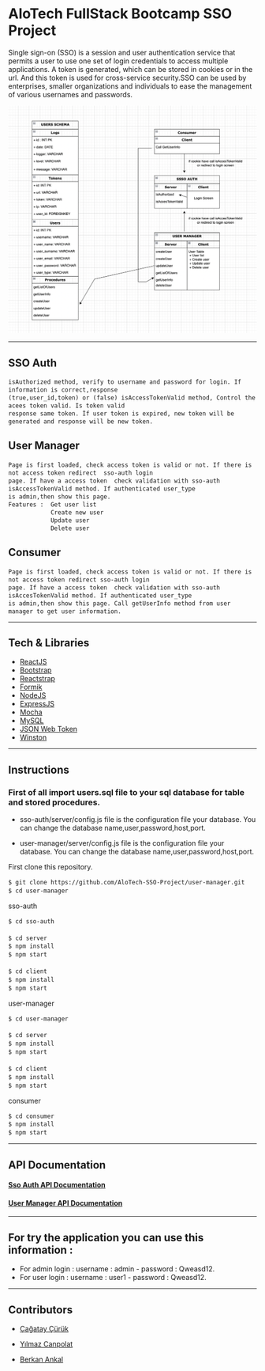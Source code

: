 # AloTech FullStack Bootcamp SSO Project

Single sign-on (SSO) is a session and user authentication service that permits a user to use one set of login credentials to access multiple applications. A token is generated, which can be stored in cookies or in the url. And this token is used for cross-service security.SSO can be used by enterprises, smaller organizations and individuals to ease the management of various usernames and passwords.


<p align="center">
    <img src="./schema.png"/>
</p>

---
## SSO Auth
    isAuthorized method, verify to username and password for login. If information is correct,response 
    (true,user_id,token) or (false) isAccessTokenValid method, Control the acees token valid. Is token valid 
    response same token. İf user token is expired, new token will be generated and response will be new token. 

## User Manager 
    Page is first loaded, check access token is valid or not. If there is not access token redirect  sso-auth login
    page. If have a access token  check validation with sso-auth isAccessTokenValid method. If authenticated user_type
    is admin,then show this page.
    Features :  Get user list
                Create new user
                Update user
                Delete user

## Consumer 
    Page is first loaded, check access token is valid or not. If there is not access token redirect sso-auth login 
    page. If have a access token  check validation with sso-auth isAccesTokenValid method. If authenticated user_type 
    is admin,then show this page. Call getUserInfo method from user manager to get user information.
---

## Tech & Libraries
* [ReactJS](https://reactjs.org/)
* [Bootstrap](https://getbootstrap.com/)
* [Reactstrap](https://reactstrap.github.io/)
* [Formik](https://formik.org/)
* [NodeJS](https://nodejs.org/)
* [ExpressJS](https://expressjs.com/)
* [Mocha](https://mochajs.org/)
* [MySQL](https://www.mysql.com/)
* [JSON Web Token](https://github.com/auth0/node-jsonwebtoken)
* [Winston](https://github.com/winstonjs/winston)
---

## Instructions

### First of all import users.sql file to your sql database for table and stored procedures.
+ sso-auth/server/config.js file is the configuration file your database. You can change the database name,user,password,host,port.
  
+ user-manager/server/config.js file is the configuration file your database. You can change the database name,user,password,host,port.

First clone this repository.
```bash
$ git clone https://github.com/AloTech-SSO-Project/user-manager.git
$ cd user-manager
```

sso-auth
```bash
$ cd sso-auth

$ cd server
$ npm install
$ npm start

$ cd client
$ npm install
$ npm start
```

user-manager
```bash
$ cd user-manager

$ cd server
$ npm install
$ npm start

$ cd client
$ npm install
$ npm start
```

consumer
```bash
$ cd consumer
$ npm install
$ npm start
```
---
## API Documentation
#### [ Sso Auth API Documentation ]()
#### [ User Manager API Documentation ]()
---
## For try the application you can use this information :  
+ For admin login : 
    username : admin - 
    password : Qweasd12.
+ For user login : 
    username : user1 - 
    password : Qweasd12.

---

## Contributors

- [Çağatay Çürük](https://github.com/cagatay135)

- [Yılmaz Canpolat](https://github.com/ylmzcanpolat)

- [Berkan Ankal](https://github.com/berkanankal)

